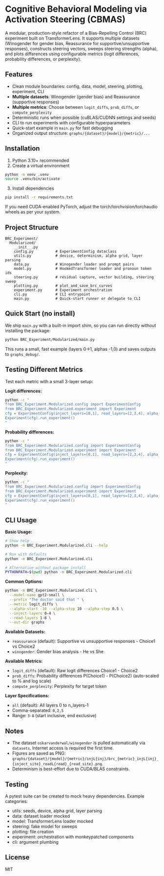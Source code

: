 # Cognitive Behavioral Modeling via Activation Steering (CBMAS)

A modular, production-style refactor of a Bias-Repelling Control (BRC) experiment built on TransformerLens. It supports multiple datasets (Winogender for gender bias, Reassurance for supportive/unsupportive responses), constructs steering vectors, sweeps steering strengths (alpha), and plots differences using configurable metrics (logit differences, probability differences, or perplexity).

## Features
- Clean module boundaries: config, data, model, steering, plotting, experiment, CLI
- **Multiple datasets**: Winogender (gender bias) and Reassurance (supportive responses)
- **Multiple metrics**: Choose between `logit_diffs`, `prob_diffs`, or `compute_perplexity`
- Deterministic runs when possible (cuBLAS/CUDNN settings and seeds)
- CLI to run experiments with configurable hyperparameters
- Quick-start example in `main.py` for fast debugging
- Organized output structure: `graphs/{dataset}/{model}/{metric}/...`

## Installation
1. Python 3.10+ recommended
2. Create a virtual environment
```bash
python -m venv .venv
source .venv/bin/activate
```
3. Install dependencies
```bash
pip install -r requirements.txt
```
If you need CUDA-enabled PyTorch, adjust the torch/torchvision/torchaudio wheels as per your system.

## Project Structure
```
BRC_Experiment/
  Modularized/
    __init__.py
    config.py          # ExperimentConfig dataclass
    utils.py           # device, determinism, alpha grid, layer parsing
    data.py            # Winogender loader and prompt pairs
    model.py           # HookedTransformer loader and pronoun token ids
    steering.py        # residual capture, vector building, steering sweep
    plotting.py        # plot_and_save_brc_curves
    experiment.py      # Experiment orchestration
    cli.py             # CLI entrypoint
    main.py            # Quick-start runner or delegate to CLI
```

## Quick Start (no install)
We ship `main.py` with a built-in import shim, so you can run directly without installing the package:
```bash
python BRC_Experiment/Modularized/main.py
```
This runs a small, fast example (layers 0→1, alphas -1,0) and saves outputs to `graphs_debug/`.

## Testing Different Metrics

Test each metric with a small 3-layer setup:

**Logit differences:**
```bash
python -c "
from BRC_Experiment.Modularized.config import ExperimentConfig
from BRC_Experiment.Modularized.experiment import Experiment
cfg = ExperimentConfig(inject_layers=[0,1], read_layers=[2,3,4], alpha_start=-5, alpha_stop=5, alpha_step=2.5, out_dir='test_logit', metric='logit_diffs')
Experiment(cfg).run_experiment()
"
```

**Probability differences:**
```bash
python -c "
from BRC_Experiment.Modularized.config import ExperimentConfig
from BRC_Experiment.Modularized.experiment import Experiment
cfg = ExperimentConfig(inject_layers=[0,1], read_layers=[2,3,4], alpha_start=-5, alpha_stop=5, alpha_step=2.5, out_dir='test_prob', metric='prob_diffs')
Experiment(cfg).run_experiment()
"
```

**Perplexity:**
```bash
python -c "
from BRC_Experiment.Modularized.config import ExperimentConfig
from BRC_Experiment.Modularized.experiment import Experiment
cfg = ExperimentConfig(inject_layers=[0,1], read_layers=[2,3,4], alpha_start=-5, alpha_stop=5, alpha_step=2.5, out_dir='test_perplexity', metric='compute_perplexity')
Experiment(cfg).run_experiment()
"
```

## CLI Usage

**Basic Usage:**
```bash
# Show help
python -m BRC_Experiment.Modularized.cli --help

# Run with defaults
python -m BRC_Experiment.Modularized.cli

# Alternative without package install
PYTHONPATH=$(pwd) python -m BRC_Experiment.Modularized.cli
```

**Common Options:**
```bash
python -m BRC_Experiment.Modularized.cli \
  --model-name gpt2-small \
  --prefix "The doctor said that " \
  --metric logit_diffs \
  --alpha-start -10 --alpha-stop 10 --alpha-step 0.5 \
  --inject-layers 0-4 \
  --read-layers 1-6 \
  --out-dir graphs
```

**Available Datasets:**
- `reassurance` (default): Supportive vs unsupportive responses - Choice1 vs Choice2
- `winogender`: Gender bias analysis - He vs She

**Available Metrics:**
- `logit_diffs` (default): Raw logit differences Choice1 - Choice2
- `prob_diffs`: Probability differences P(Choice1) - P(Choice2) (auto-scaled to % and log scale)
- `compute_perplexity`: Perplexity for target token

**Layer Specifications:**
- `all` (default): All layers 0 to n_layers-1
- Comma-separated: `0,2,5`
- Range: `3-8` (start inclusive, end exclusive)

## Notes
- The dataset `oskarvanderwal/winogender` is pulled automatically via `datasets`. Internet access is required the first time.
- Figures are saved as PNG: `graphs/{dataset}/{model}/{metric}/injL{inj}/brc_{metric}_injL{inj}_{inject_site}_readL{read}_{read_site}.png`.
- Determinism is best-effort due to CUDA/BLAS constraints.

## Testing
A pytest suite can be created to mock heavy dependencies. Example categories:
- utils: seeds, device, alpha grid, layer parsing
- data: dataset loader mocked
- model: TransformerLens loader mocked
- steering: fake model for sweeps
- plotting: file creation
- experiment: orchestration with monkeypatched components
- cli: argument plumbing

## License
MIT
